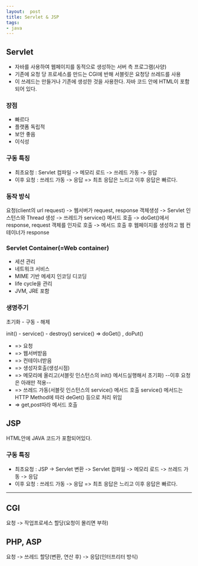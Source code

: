 ```yaml
---
layout:  post
title: Servlet & JSP
tags:
- java
---
```


## Servlet
- 자바를 사용하여 웹페이지를 동적으로 생성하는 서버 측 프로그램(사양)
- 기존에 요청 당 프로세스를 만드는 CGI에 반해 서블릿은 요청당 쓰레드를 사용
- 이 쓰레드는 만들거나 기존에 생성한 것을 사용한다.
자바 코드 안에 HTML이 포함되어 있다.

### 장점
- 빠르다
- 플랫폼 독립적
- 보안 좋음
- 이식성

### 구동 특징
- 최초요청 : Servlet 컴파일 -> 메모리 로드 -> 쓰레드 가동 -> 응답
- 이후 요청 : 쓰레드 가동 -> 응답
=> 최초 응답은 느리고 이후 응답은 빠르다.

### 동작 방식
요청(client의 url request)
-> 웹서버가 request, response 객체생성
-> Servlet 인스턴스와 Thread 생성
-> 쓰레드가 service() 메서드 호출
-> doGet()에서 response, request 객체를 인자로 호출
-> 메서드 호출 후 웹페이지를 생성하고 웹 컨테이너가 response

### Servlet Container(=Web container)
- 세션 관리
- 네트워크 서비스
- MIME 기반 메세지 인코딩 디코딩
- life cycle을 관리
- JVM, JRE 포함

### 생명주기
초기화 - 구동 - 해제

init() - service() - destroy()
service() => doGet() , doPut()

- => 요청   
- => 웹서버받음  
- => 컨테이너받음  
- => 생성자호출(생성시점)  
- => 메모리에 올리고(서블릿 인스턴스의 init() 메서드실행해서 초기화)
--이후 요청은 아래만 적용--   
- => 쓰레드 가동(서블릿 인스턴스의 service() 메서드 호출
service() 메서드는 HTTP Method에 따라 deGet() 등으로 처리 위임 
- => get,post따라 메서드 호출  

## JSP
HTML안에 JAVA 코드가 포함되어있다.

### 구동 특징
- 최초요청 : JSP -> Servlet 변환 -> Servlet 컴파일 -> 메모리 로드 -> 쓰레드 가동 -> 응답
- 이후 요청 : 쓰레드 가동 -> 응답
=> 최초 응답은 느리고 이후 응답은 빠르다.

***

## CGI
요청 -> 작업프로세스 할당(요청이 몰리면 부하)
## PHP, ASP
요청 -> 쓰레드 할당(변환, 연산 후) -> 응답(인터프리터 방식)